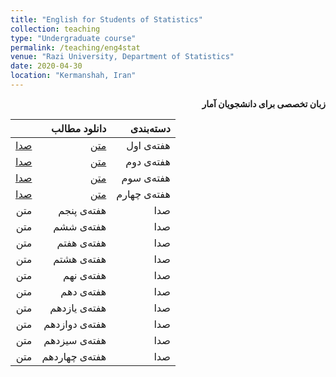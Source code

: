 ```yaml
---
title: "English for Students of Statistics"
collection: teaching
type: "Undergraduate course"
permalink: /teaching/eng4stat
venue: "Razi University, Department of Statistics"
date: 2020-04-30
location: "Kermanshah, Iran"
---
```


<p dir='rtl' align='right'><b>
  زبان تخصصی برای دانشجویان آمار
</b></p>



||    دانلود مطالب |    دسته‌بندی |
|--:|---:|---:|
| [صدا](../files/eng4stat/eng4stat1.mp3) | [متن](../files/eng4stat/eng4stat1.pdf) | هفته‌ی اول |
| [صدا](../files/eng4stat/eng4stat2.mp3) | [متن](../files/eng4stat/eng4stat2.pdf) | هفته‌ی دوم |
| [صدا](../files/eng4stat/eng4stat3.mp3) | [متن](../files/eng4stat/eng4stat3.pdf) | هفته‌ی سوم |
| [صدا](../files/eng4stat/eng4stat4.mp3) | [متن](../files/eng4stat/eng4stat4.pdf) | هفته‌ی چهارم |
| متن | هفته‌ی پنجم | صدا |
| متن | هفته‌ی ششم | صدا |
| متن | هفته‌ی هفتم | صدا |
| متن | هفته‌ی هشتم | صدا |
| متن | هفته‌ی نهم | صدا |
| متن | هفته‌ی دهم | صدا |
| متن | هفته‌ی یازدهم | صدا |
| متن | هفته‌ی دوازدهم | صدا |
| متن | هفته‌ی سیزدهم | صدا |
| متن | هفته‌ی چهاردهم | صدا |

